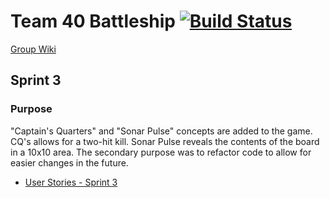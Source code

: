 # Team 40 Battleship [![Build Status](https://travis-ci.com/cs361fall2018/project-team40.svg?branch=master)](https://travis-ci.com/cs361fall2018/project-team40)

[Group Wiki](https://github.com/cs361fall2018/project-team40/wiki)

## Sprint 3

### Purpose

"Captain's Quarters" and "Sonar Pulse" concepts are added to the game. CQ's allows for a two-hit kill. Sonar Pulse reveals the contents of the board in a 10x10 area. The secondary purpose was to refactor code to allow for easier changes in the future.

* [User Stories - Sprint 3](https://github.com/cs361fall2018/project-team40/wiki/Sprint-3-User-Stories)
